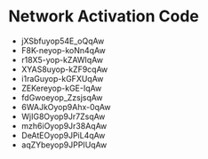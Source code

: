 # Network Activation Code
* jXSbfuyop54E_oQqAw
* F8K-neyop-koNn4qAw
* r18X5-yop-kZAWIqAw
* XYAS8uyop-kZF9cqAw
* i1raGuyop-kGFXUqAw
* ZEKereyop-kGE-IqAw
* fdGwoeyop_ZzsjsqAw
* 6WAJkOyop9Ahx-0qAw
* WjIG8Oyop9Jr7ZsqAw
* mzh6iOyop9Jr38AqAw
* DeAtEOyop9JPiL4qAw
* aqZYbeyop9JPPIUqAw